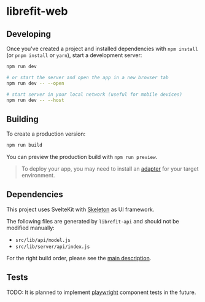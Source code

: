 # librefit-web

## Developing

Once you've created a project and installed dependencies with `npm install` (or `pnpm install` or `yarn`), start a development server:

```bash
npm run dev

# or start the server and open the app in a new browser tab
npm run dev -- --open

# start server in your local network (useful for mobile devices)
npm run dev -- --host
```

## Building

To create a production version:

```bash
npm run build
```

You can preview the production build with `npm run preview`.

> To deploy your app, you may need to install an [adapter](https://kit.svelte.dev/docs/adapters) for your target environment.

## Dependencies

This project uses SvelteKit with [Skeleton](https://www.skeleton.dev/) as UI framework.

The following files are generated by `librefit-api` and should not be modified manually:

- `src/lib/api/model.js`
- `src/lib/server/api/index.js`

For the right build order, please see the [main description](https://github.com/tohuwabohu-io/librefit/blob/main/README.MD).

## Tests

TODO: It is planned to implement [playwright](https://playwright.dev/) component tests in the future.